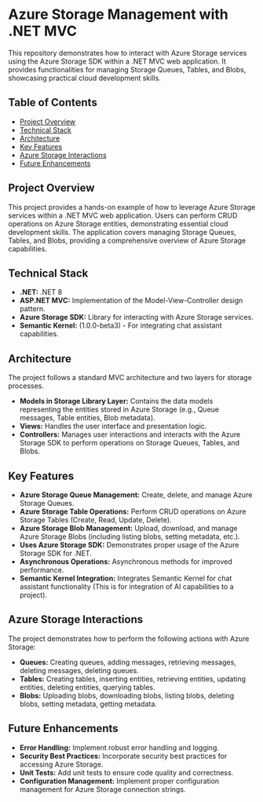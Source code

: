 # Azure Storage Management with .NET MVC

This repository demonstrates how to interact with Azure Storage services using the Azure Storage SDK within a .NET MVC web application.  It provides functionalities for managing Storage Queues, Tables, and Blobs, showcasing practical cloud development skills.

## Table of Contents

* [Project Overview](#project-overview)
* [Technical Stack](#technical-stack)
* [Architecture](#architecture)
* [Key Features](#key-features)
* [Azure Storage Interactions](#azure-storage-interactions)
* [Future Enhancements](#future-enhancements)

## Project Overview

This project provides a hands-on example of how to leverage Azure Storage services within a .NET MVC web application. Users can perform CRUD operations on Azure Storage entities, demonstrating essential cloud development skills. The application covers managing Storage Queues, Tables, and Blobs, providing a comprehensive overview of Azure Storage capabilities.

## Technical Stack

* **.NET:** .NET 8
* **ASP.NET MVC:** Implementation of the Model-View-Controller design pattern.
* **Azure Storage SDK:**  Library for interacting with Azure Storage services.
* **Semantic Kernel:** (1.0.0-beta3) - For integrating chat assistant capabilities.

## Architecture

The project follows a standard MVC architecture and two layers for storage processes. 

* **Models in Storage Library Layer:** Contains the data models representing the entities stored in Azure Storage (e.g., Queue messages, Table entities, Blob metadata).
* **Views:** Handles the user interface and presentation logic.
* **Controllers:** Manages user interactions and interacts with the Azure Storage SDK to perform operations on Storage Queues, Tables, and Blobs.

## Key Features

* **Azure Storage Queue Management:** Create, delete, and manage Azure Storage Queues.
* **Azure Storage Table Operations:** Perform CRUD operations on Azure Storage Tables (Create, Read, Update, Delete).
* **Azure Storage Blob Management:** Upload, download, and manage Azure Storage Blobs (including listing blobs, setting metadata, etc.).
* **Uses Azure Storage SDK:** Demonstrates proper usage of the Azure Storage SDK for .NET.
* **Asynchronous Operations:** Asynchronous methods for improved performance.
* **Semantic Kernel Integration:**  Integrates Semantic Kernel for chat assistant functionality (This is for integration of AI capabilities to a project).

## Azure Storage Interactions

The project demonstrates how to perform the following actions with Azure Storage:

* **Queues:** Creating queues, adding messages, retrieving messages, deleting messages, deleting queues.
* **Tables:** Creating tables, inserting entities, retrieving entities, updating entities, deleting entities, querying tables.
* **Blobs:** Uploading blobs, downloading blobs, listing blobs, deleting blobs, setting metadata, getting metadata.

## Future Enhancements

* **Error Handling:** Implement robust error handling and logging.
* **Security Best Practices:** Incorporate security best practices for accessing Azure Storage.
* **Unit Tests:** Add unit tests to ensure code quality and correctness.
* **Configuration Management:** Implement proper configuration management for Azure Storage connection strings.